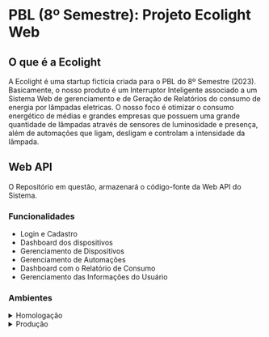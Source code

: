 # PBL (8º Semestre): Projeto Ecolight Web

## O que é a Ecolight

A Ecolight é uma startup fictícia criada para o PBL do 8º Semestre (2023). Basicamente, o nosso produto é um Interruptor Inteligente associado a um Sistema Web de gerenciamento e de Geração de Relatórios do consumo de energia por lâmpadas eletricas. O nosso foco é otimizar o consumo energético de médias e grandes empresas que possuem uma grande quantidade de lâmpadas através de sensores de luminosidade e presença, além de automações que ligam, desligam e controlam a intensidade da lâmpada.

## Web API

O Repositório em questão, armazenará o código-fonte da Web API do Sistema.

### Funcionalidades

- Login e Cadastro
- Dashboard dos dispositivos
- Gerenciamento de Dispositivos
- Gerenciamento de Automações
- Dashboard com o Relatório de Consumo
- Gerenciamento das Informações do Usuário

### Ambientes

<details>
  <summary>Homologação</summary>
  
  ### Aplicação Web  
  #### **Nome:** ecolight-api-hml
  #### **URL:** ecolight-api-hml.azurewebsites.net

  ### Banco de Dados  
  #### **Nome:** ecolight-api-hml
  #### **HOST:** ecolight-api-hml.azurewebsites.net
</details>

<details>
  <summary>Produção</summary>
  
  ### Aplicação Web  
  #### **Nome:** ecolight-api-prd
  #### **URL:** ecolight-api-prd.azurewebsites.net

  ### Banco de Dados  
  #### **Nome:** ecolight-api-prd
  #### **HOST:** ecolight-api-prd.azurewebsites.net
</details>
